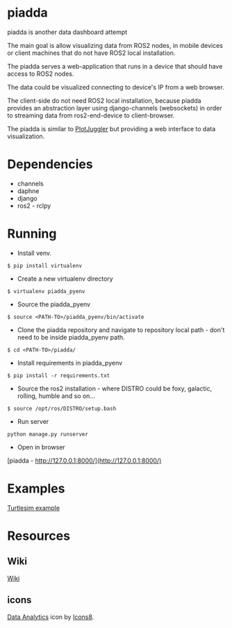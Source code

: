 # piadda
piadda is another data dashboard attempt

The main goal is allow visualizing data from ROS2 nodes, in mobile devices or client machines that do not have ROS2 local installation.

The piadda serves a web-application that runs in a device that should have access to ROS2 nodes.

The data could be visualized connecting to device's IP from a web browser.

The client-side do not need ROS2 local installation, because piadda provides an abstraction layer using django-channels (websockets) in order to streaming data from ros2-end-device to client-browser.

The piadda is similar to [PlotJuggler](https://github.com/facontidavide/PlotJuggler) but providing a web interface to data visualization.

# Dependencies
- channels
- daphne
- django
- ros2 - rclpy

# Running
- Install venv.

`$ pip install virtualenv`

- Create a new virtualenv directory

`$ virtualenv piadda_pyenv`

- Source the piadda_pyenv

`$ source <PATH-TO>/piadda_pyenv/bin/activate`

- Clone the piadda repository and navigate to repository local path - don't need to be inside piadda_pyenv path.

`$ cd <PATH-TO>/piadda/`

- Install requirements in piadda_pyenv

`$ pip install -r requirements.txt`

- Source the ros2 installation - where DISTRO could be foxy, galactic, rolling, humble and so on...

`$ source /opt/ros/DISTRO/setup.bash`

- Run server

`python manage.py runserver`

- Open in browser

[piadda - http://127.0.0.1:8000/](http://127.0.0.1:8000/)

# Examples

[Turtlesim example](https://github.com/ddanielvaz/piadda/wiki/TurtlesimExample)

# Resources

## Wiki

[Wiki](https://github.com/ddanielvaz/piadda/wiki/)

## icons

[Data Analytics](https://icons8.com/icon/LgTN0AzFZcRJ/data-analytics) icon by [Icons8](https://icons8.com).
